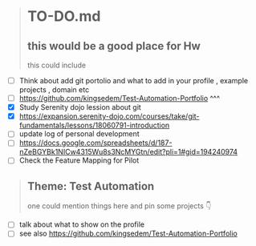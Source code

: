 
> # TO-DO.md
> ## this would be a good place for Hw
> this could include 
*  [ ] Think about add git portolio and what to add in your profile , example projects , domain etc
*  [ ] https://github.com/kingsedem/Test-Automation-Portfolio ^^^
*  [x] Study Serenity dojo lession about git
*  [x] https://expansion.serenity-dojo.com/courses/take/git-fundamentals/lessons/18060791-introduction
*  [ ]  update log of personal development
*  [ ]  https://docs.google.com/spreadsheets/d/187-nZeBGYBk1NICw4315Wu8s3NcMYGtn/edit?pli=1#gid=194240974
*  [ ]  Check the Feature Mapping for Pilot
> 
> ## Theme: Test Automation
> one could mention things here and pin some projects 👇

* [ ] talk about what to show on the profile
* [ ] see also https://github.com/kingsedem/Test-Automation-Portfolio

